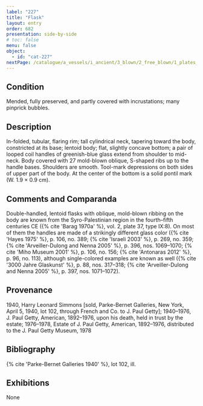 ```yaml
---
label: "227"
title: "Flask"
layout: entry
order: 682
presentation: side-by-side
# toc: false
menu: false
object:
  - id: "cat-227"
nextPage: /catalogue/a_vessels/i_ancient/3_blown/2_free_blown/1_plates_trays_dishes/
---
```


## Condition

Mended, fully preserved, and partly covered with incrustations; many pinprick bubbles.

## Description

In-folded, tubular, flaring rim; tall cylindrical neck, tapering toward the body, constricted at its base; lentoid body; flat, slightly concave bottom; a pair of looped coil handles of greenish-blue glass extend from shoulder to mid-neck. Body covered with 27 mold-blown oblique, S-shaped ribs up to the handle bases. Shoulders are smooth. Tool-mark depressions on both sides of upper part of the body. At the center of the bottom is a solid pontil mark (W. 1.9 × 0.9 cm).

## Comments and Comparanda

Double-handled, lentoid flasks with oblique, mold-blown ribbing on the body are known from the Syro-Palestinian region in the fourth–fifth centuries CE ({% cite 'Barag 1970a' %}, vol. 2, plate 37, type IX:8). On most of them the handles are made of a strikingly different glass color ({% cite 'Hayes 1975' %}, p. 106, no. 389; {% cite 'Israeli 2003' %}, p. 269, no. 359; {% cite 'Arveiller-Dulong and Nenna 2005' %}, p. 396, nos. 1069–1070; {% cite 'Miho Museum 2001' %}, p. 106, no. 156; {% cite 'Antonaras 2012' %}, p. 96, no. 113), although single-colored examples are known as well ({% cite '3000 Jahre Glaskunst' %}, p. 88, nos. 317–318; {% cite 'Arveiller-Dulong and Nenna 2005' %}, p. 397, nos. 1071–1072).

## Provenance

1940, Harry Leonard Simmons [sold, Parke-Bernet Galleries, New York, April 5, 1940, lot 102, through French and Co. to J. Paul Getty]; 1940–1976, J. Paul Getty, American, 1892–1976, upon his death, held in trust by the estate; 1976–1978, Estate of J. Paul Getty, American, 1892–1976, distributed to the J. Paul Getty Museum, 1978

## Bibliography

{% cite 'Parke-Bernet Galleries 1940' %}, lot 102, ill.

## Exhibitions

None
